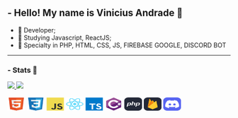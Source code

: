 ## - Hello! My name is Vinicius Andrade 👋

- 🔭 Developer;
- 🌱 Studying Javascript, ReactJS;
- 🎈 Specialty in PHP, HTML, CSS, JS, FIREBASE GOOGLE, DISCORD BOT
-----------------------------------------

### - Stats 🎲
<div>
  <a href="https://github.com/andrade787" >
  <img height="150em" src="https://github-readme-stats.vercel.app/api?username=andrade787&show_icons=true&theme=radical&count_private=true" />
  <img wi height="150em" src="https://github-readme-stats.vercel.app/api/top-langs/?username=andrade787&layout=compact&langs_count=16&theme=radical" />
  </a>
</div>
<div style="display: inline_block"><br>
  <img align="center" alt="HTML" height="30" width="40" src="https://raw.githubusercontent.com/devicons/devicon/master/icons/html5/html5-original.svg" />
  <img align="center" alt="CSS" height="30" width="40" src="https://raw.githubusercontent.com/devicons/devicon/master/icons/css3/css3-original.svg" />
  <img align="center" alt="JS" height="30" width="40" src="https://raw.githubusercontent.com/devicons/devicon/master/icons/javascript/javascript-original.svg" />
  <img align="center" alt="React" height="30" width="40" src="https://raw.githubusercontent.com/devicons/devicon/master/icons/react/react-original.svg" />
  <img align="center" alt="TS" height="30" width="40" src="https://raw.githubusercontent.com/devicons/devicon/master/icons/typescript/typescript-original.svg" />
  <img align="center" alt="C#" height="30" width="40" src="https://raw.githubusercontent.com/devicons/devicon/master/icons/csharp/csharp-original.svg" />
  
<img align="center" alt="1Mack-C#" height="30" width="40" src="https://github.com/tandpfun/skill-icons/raw/main/icons/PHP-Dark.svg" />
<img align="center" alt="1Mack-C#" height="30" width="40" src="https://github.com/tandpfun/skill-icons/raw/main/icons/Firebase-Dark.svg" />
  <img align="center" alt="1Mack-C#" height="30" width="40" src="https://github.com/tandpfun/skill-icons/raw/main/icons/Discord.svg" />

  
</div>




